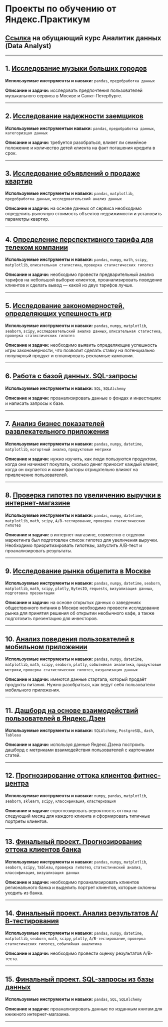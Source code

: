 # Проекты по обучению от Яндекс.Практикум 
## [Ссылка](https://practicum.yandex.ru/data-analyst/) на обущающий курс Аналитик данных (Data Analyst)
---
## 1. [Исследование музыки больших городов](https://github.com/Greg029/Yandex.Praktikum_Data_analytics/tree/main/01_Music)

**Используемые инструменты и навыки:** `pandas`, `предобработка данных`

**Описание и задачи:** исследовать предпочтения пользователей музыкального сервиса в Москве и Санкт-Петербурге.

---
## 2. [Исследование надежности заемщиков](https://github.com/Greg029/Yandex.Praktikum_Data_analytics/tree/main/02_Bank_credit_scoring)

**Используемые инструментыи навыки:** `pandas`, `предобработка данных`, `категоризцая данных`

**Описание и задачи:** требуется разобраться, влияет ли семейное положение и количество детей клиента на факт погашения кредита в срок.

---
## 3. [Исследование объявлений о продаже квартир](https://github.com/Greg029/Yandex.Praktikum_Data_analytics/tree/main/03_Real_estate_spb)

**Используемые инструменты и навыки:** `pandas`, `matplotlib`, `предобработка данных`, `исследовательский анализ данных`

**Описание и задачи:** на основе данных от сервиса необходимо определить рыночную стоимость объектов недвижимости и установить параметры квартир.

---
## 4. [Определение перспективного тарифа для телеком компании](https://github.com/Greg029/Yandex.Praktikum_Data_analytics/tree/main/04_Telecom_tariff)

**Используемые инструменты и навыки:** `pandas`, `numpy`, `math`, `scipy`, `matplotlib`, `описательная статистика`, `проверка статистических гипотез`

**Описание и задачи:** необходимо провести предварительный анализ тарифов на небольшой выборке клиентов, проанализировать поведение клиентов и сделать вывод — какой из двух тарифов лучше.

---
## 5. [Исследование закономерностей, определяющих успешность игр](https://github.com/Greg029/Yandex.Praktikum_Data_analytics/tree/main/05_Games)

**Используемые инструменты и навыки:** `pandas`, `numpy`, `matplotlib`, `seaborn`, `scipy`, `исследовательский анализ данных`, `описательная статистика`, `проверка статистических гипотез`

**Описание и задачи:** необходимо выявить определяющие успешность игры закономерности, что позволит сделать ставку на потенциально популярный продукт и спланировать рекламные кампании.

---
## 6. [Работа с базой данных. SQL-запросы](https://github.com/Greg029/Yandex.Praktikum_Data_analytics/tree/main/06_Sql_invest)

**Используемые инструменты и навыки:** `SQL`, `SQLAlchemy`

**Описание и задачи:** проанализировать данные о фондах и инвестициях и написать запросы к базе.

---
## 7. [Анализ бизнес показателей развлекательного приложения](https://github.com/Greg029/Yandex.Praktikum_Data_analytics/tree/main/07_Marketing)

**Используемые инструменты и навыки:** `pandas`, `numpy`, `datetime`, `matplotlib`, `когортный анализ`, `продуктовые метрики`

**Описание и задачи:** нужно изучить, как люди пользуются продуктом, когда они начинают покупать, сколько денег приносит каждый клиент, когда он окупается и какие факторы отрицательно влияют на привлечение пользователей.

---
## 8. [Проверка гипотез по увеличению выручки в интернет-магазине](https://github.com/Greg029/Yandex.Praktikum_Data_analytics/tree/main/08_Ab_test_internet_store)

**Используемые инструменты и навыки:** `pandas`, `numpy`, `datetime`, `matplotlib`, `math`, `scipy`, `A/B-тестирование`, `проверка статистических гипотез`

**Описание и задачи:** в интернет-магазине, совместно с отделом маркетинга был подготовлен список гипотез для увеличения выручки. Необходимо приоритизировать гипотезы, запустить A/B-тест и проанализировать результаты.

---
## 9. [Исследование рынка общепита в Москве](https://github.com/Greg029/Yandex.Praktikum_Data_analytics/tree/main/09_Cafe_msk)

**Используемые инструменты и навыки:** `pandas`, `numpy`, `datetime`, `seaborn`,  `matplotlib`, `math`, `scipy`, `plotly`, `BytesIO`, `requests`, `визуализация данных`, `подготовка презентации`

**Описание и задачи:** на основе открытых данных о заведениях общественного питания в Москве необходимо провести исследование рынка для принятия решения об открытии необычного кафе, а также подготовить презентацию для инвесторов.

---
## 10. [Анализ поведения пользователей в мобильном приложении](https://github.com/Greg029/Yandex.Praktikum_Data_analytics/tree/main/10_Ab_test_sales_funnel)

**Используемые инструменты и навыки:** `pandas`, `numpy`, `datetime`, `matplotlib`, `math`, `scipy`, `seaborn`,  `plotly`, `событийная аналитика`, `продуктовые метрики`, `проверка статистических гипотез`, `визуализация данных`

**Описание и задачи:** имеются данные стартапа, который продаёт продукты питания. Нужно разобраться, как ведут себя пользователи мобильного приложения.

---
## 11. [Дашборд на основе взаимодействий пользователей в Яндекс.Дзен](https://github.com/Greg029/Yandex.Praktikum_Data_analytics/tree/main/11_Automatization)

**Используемые инструменты и навыки:** `SQLAlchemy`, `PostgreSQL`, `dash`, `Tableau`

**Описание и задачи:** используя данные Яндекс.Дзена построить дашборд с метриками взаимодействия пользователей с карточками статей.

---
## 12. [Прогнозирование оттока клиентов фитнес-центра](https://github.com/Greg029/Yandex.Praktikum_Data_analytics/tree/main/12_Fitness_clients)

**Используемые инструменты и навыки:** `numpy`, `pandas`, `matplotlib`, `seaborn`, `sklearn`, `scipy`, `классификация`, `кластеризация`

**Описание и задачи:** спрогнозировать вероятность оттока на следующий месяц для каждого клиента и сформировать типичные портреты клиентов.

---
## 13. [Финальный проект. Прогнозирование оттока клиентов банка](https://github.com/Greg029/Yandex.Praktikum_Data_analytics/tree/main/13_Final_project_bank)

**Используемые инструменты и навыки:** `pandas`, `numpy`, `matplotlib`, `seaborn`, `scipy`, `Tableau`, `проверка гипотез`, `статистический анализ`, `классификация`, `визуализация данных` 

**Описание и задачи:** необходимо проанализировать клиентов регионального банка и выделить портрет клиентов, которые склонны уходить из банка.

---
## 14. [Финальный проект. Анализ результатов А/В-тестирования](https://github.com/Greg029/Yandex.Praktikum_Data_analytics/tree/main/14_Final_project_ab_test)

**Используемые инструменты и навыки:** `pandas`, `numpy`, `datetime`, `matplotlib`, `seaborn`, `math`, `scipy`, `plotly`, `A/B-тестирование`, `проверка статистических гипотез`, `событийная аналитика`

**Описание и задачи:** необходимо провести оценку результатов A/B-теста. 

---
## 15. [Финальный проект. SQL-запросы из базы данных](https://github.com/Greg029/Yandex.Praktikum_Data_analytics/tree/main/15_Final_project_sql)

**Используемые инструменты и навыки:** `pandas`, `SQL`, `SQLAlchemy`

**Описание и задачи:** проанализировать данные по изданным книгам для книжного интернет-магазина.

---
